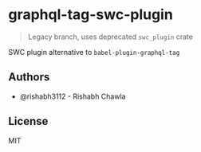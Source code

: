 # graphql-tag-swc-plugin

> Legacy branch, uses deprecated `swc_plugin` crate

SWC plugin alternative to `babel-plugin-graphql-tag`

## Authors
- @rishabh3112 - Rishabh Chawla

## License
MIT
